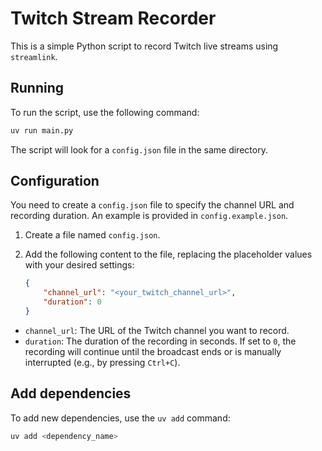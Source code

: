 
# Twitch Stream Recorder

This is a simple Python script to record Twitch live streams using `streamlink`.

## Running

To run the script, use the following command:

```bash
uv run main.py
```

The script will look for a `config.json` file in the same directory.

## Configuration

You need to create a `config.json` file to specify the channel URL and recording duration. An example is provided in `config.example.json`.

1.  Create a file named `config.json`.
2.  Add the following content to the file, replacing the placeholder values with your desired settings:

    ```json
    {
        "channel_url": "<your_twitch_channel_url>",
        "duration": 0
    }
    ```

*   `channel_url`: The URL of the Twitch channel you want to record.
*   `duration`: The duration of the recording in seconds. If set to `0`, the recording will continue until the broadcast ends or is manually interrupted (e.g., by pressing `Ctrl+C`).

## Add dependencies

To add new dependencies, use the `uv add` command:

```bash
uv add <dependency_name>
```
